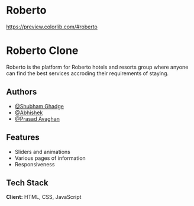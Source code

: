 # Roberto

https://preview.colorlib.com/#roberto


# Roberto Clone

Roberto is the platform for Roberto hotels and resorts group where anyone can find the 
best services accroding their requirements of staying. 


## Authors

- [@Shubham Ghadge](https://www.github.com/shubham-955)
- [@Abhishek ](https://github.com/PA-iscar)
- [@Prasad Avaghan](https://github.com/prasadavaghan)


## Features

- Sliders and animations 
- Various pages of information
- Responsiveness



## Tech Stack

**Client:** HTML, CSS, JavaScript

